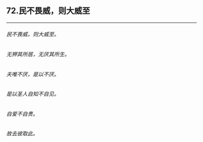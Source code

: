 ## 72.民不畏威，则大威至
---


###### 民不畏威，则大威至。

###### 无狎其所居，无厌其所生。

###### 夫唯不厌，是以不厌。

###### 是以圣人自知不自见。

###### 自爱不自贵。

###### 故去彼取此。

###### 

